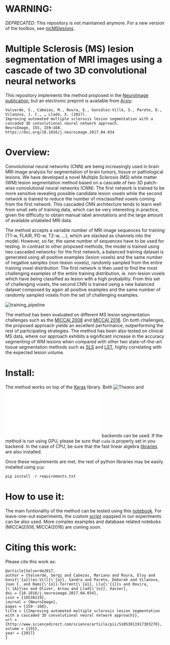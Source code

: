 
# WARNING:

*DEPRECATED*: This repository is not maintained anymore. For a new
version of the toolbox, see [nicMSlesions](https://github.com/sergivalverde/nicMSlesions).


# Multiple Sclerosis (MS) lesion segmentation of MRI images using a cascade of two 3D convolutional neural networks

This repository implements the method proposed in the [NeuroImage publication](https://doi.org/10.1016/j.neuroimage.2017.04.034), but an electronic preprint is available from [Arxiv](http://arxiv.org/abs/1702.04869):

```
Valverde, S., Cabezas, M., Roura, E., González-Villà, S., Pareto, D., Vilanova, J. C., … Lladó, X. (2017).
Improving automated multiple sclerosis lesion segmentation with a cascaded 3D convolutional neural network approach.
NeuroImage, 155, 159–168. https://doi.org/10.1016/j.neuroimage.2017.04.034
```

# Overview:

Convolutional neural networks (CNN) are being increasingly used in brain MRI image analysis for segmentation of brain tumors, tissue or pathological lesions. We have developed a novel Multiple Sclerosis (MS) white matter (WM) lesion segmentation method based on a cascade of two 3D patch-wise convolutional neural networks (CNN). The first network is trained to be more sensitive revealing possible candidate lesion voxels while the second network is trained to reduce the number of misclassified voxels coming from the first network. This cascaded CNN architecture tends to learn well from small sets of training data, which can be very interesting in practice, given the difficulty to obtain manual label annotations and the large amount of available unlabeled MRI data.

The method accepts a variable number of MRI image sequences for training (T1-w, FLAIR, PD-w, T2-w, ...), which are stacked as channels into the model. However, so far, the same number of sequences have to be used for testing. In contrast to other proposed methods, the model is trained using two cascaded networks: for the first network, a balanced training dataset is generated using all positive examples (lesion voxels) and the same number of negative samples (non-lesion voxels), randomly sampled from the entire training voxel distribution. The first network is then used to find the most challenging examples of the entire training distribution, ie. non-lesion voxels which have being classified as lesion with a high probability. From this set of challenging voxels, the second CNN is trained using a new balanced dataset composed by again all positive examples and the same number of randomly sampled voxels from the set of challenging examples.


![training_pipeline](pipeline_training.png)


The method has been evaluated on different MS lesion segmentation challenges such as the [MICCAI 2008](http://www.ia.unc.edu/MSseg/) and [MICCAI 2016](http://www.ia.unc.edu/MSseg/). On both challenges, the proposed approach yields an excellent performance, outperforming the rest of participating strategies. The method has been also tested on clinical MS data, where our approach exhibits a significant increase in the accuracy segmenting of WM lesions when compared with other two state-of-the-art tissue segmentation methods such as  [SLS](https://github.com/NIC-VICOROB/SLSToolBox) and [LST](http://www.applied-statistics.de/lst.html), highly correlating with the expected lesion volume.


# Install:

The method works on top of the [Keras](https://keras.io/)
library. Both ![Theano](http://deeplearning.net/software/theano/) and
![Tensorflow](www.tensorflow.org) backends can be used. If the method is run using GPU, please be sure that ```cuda``` is properly set in you backend. In the case of CPU, be sure that the fast linear algebra [libraries](http://lasagne.readthedocs.io/en/latest/user/installation.html#numpy-scipy-blas) are also installed.

Once these requirements are met, the rest of python libraries may be easily installed using ```pip```:

```python
pip install -r requirements.txt
```

# How to use it:

The main funtionality of the method can be tested using this [notebook](https://github.com/sergivalverde/cnn-ms-lesion-segmentation/blob/master/example_1.ipynb). For leave-one-out experiments, the custom [script](https://github.com/sergivalverde/cnn-ms-lesion-segmentation/blob/master/train_leave_one_out.py) uqqqsed in our experiments can be also used. More complex examples and database related noteboks  (MICCAI2008, MICCAI2016) are coming soon.

# Citing this work:

Please cite this work as:

```
@article{Valverde2017,
author = {Valverde, Sergi and Cabezas, Mariano and Roura, Eloy and Gonz{\'{a}}lez-Vill{\`{a}}, Sandra and Pareto, Deborah and Vilanova, Joan C. and Rami{\'{o}}-Torrent{\`{a}}, Llu{\'{i}}s and Rovira, {\`{A}}lex and Oliver, Arnau and Llad{\'{o}}, Xavier},
doi = {10.1016/j.neuroimage.2017.04.034},
issn = {10538119},
journal = {NeuroImage},
pages = {159--168},
title = {{Improving automated multiple sclerosis lesion segmentation with a cascaded 3D convolutional neural network approach}},
url = {http://www.sciencedirect.com/science/article/pii/S1053811917303270},
volume = {155},
year = {2017}
}

```

